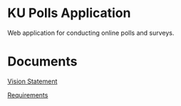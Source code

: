 # KU Polls Application
Web application for conducting online polls and surveys.

# Documents

[Vision Statement](https://github.com/bhatara007/ku-polls/wiki/Vision-of-KU-Poll-Application)

[Requirements](https://github.com/bhatara007/ku-polls/wiki/Requirements)
